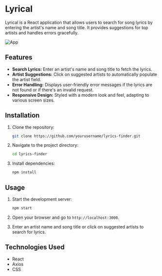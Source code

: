 # Lyrical

Lyrical is a React application that allows users to search for song lyrics by entering the artist's name and song title. It provides suggestions for top artists and handles errors gracefully.

![App](App.png)

## Features

- **Search Lyrics:** Enter an artist's name and song title to fetch the lyrics.
- **Artist Suggestions:** Click on suggested artists to automatically populate the artist field.
- **Error Handling:** Displays user-friendly error messages if the lyrics are not found or if there's an invalid request.
- **Responsive Design:** Styled with a modern look and feel, adapting to various screen sizes.

## Installation

1. Clone the repository:
    ```bash
    git clone https://github.com/yourusername/lyrics-finder.git
    ```
2. Navigate to the project directory:
    ```bash
    cd lyrics-finder
    ```
3. Install dependencies:
    ```bash
    npm install
    ```

## Usage

1. Start the development server:
    ```bash
    npm start
    ```
2. Open your browser and go to `http://localhost:3000`.

3. Enter an artist name and song title or click on suggested artists to search for lyrics.

## Technologies Used

- React
- Axios
- CSS






